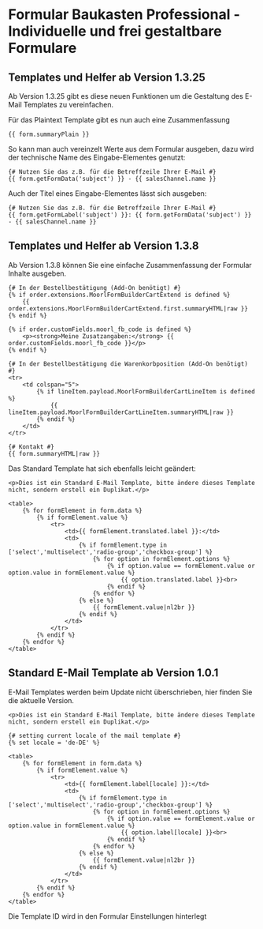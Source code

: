 # Formular Baukasten Professional - Individuelle und frei gestaltbare Formulare

## Templates und Helfer ab Version 1.3.25

Ab Version 1.3.25 gibt es diese neuen Funktionen um die Gestaltung des E-Mail Templates
zu vereinfachen.

Für das Plaintext Template gibt es nun auch eine Zusammenfassung

````twig
{{ form.summaryPlain }}
````

So kann man auch vereinzelt Werte aus dem Formular ausgeben, dazu wird der technische
Name des Eingabe-Elementes genutzt:

````twig
{# Nutzen Sie das z.B. für die Betreffzeile Ihrer E-Mail #}
{{ form.getFormData('subject') }} - {{ salesChannel.name }}
````

Auch der Titel eines Eingabe-Elementes lässt sich ausgeben:

````twig
{# Nutzen Sie das z.B. für die Betreffzeile Ihrer E-Mail #}
{{ form.getFormLabel('subject') }}: {{ form.getFormData('subject') }} - {{ salesChannel.name }}
````

## Templates und Helfer ab Version 1.3.8

Ab Version 1.3.8 können Sie eine einfache Zusammenfassung der Formular Inhalte ausgeben.

````twig
{# In der Bestellbestätigung (Add-On benötigt) #}
{% if order.extensions.MoorlFormBuilderCartExtend is defined %}
    {{ order.extensions.MoorlFormBuilderCartExtend.first.summaryHTML|raw }}
{% endif %}

{% if order.customFields.moorl_fb_code is defined %}
    <p><strong>Meine Zusatzangaben:</strong> {{ order.customFields.moorl_fb_code }}</p>
{% endif %}

{# In der Bestellbestätigung die Warenkorbposition (Add-On benötigt) #}
<tr>
    <td colspan="5">
        {% if lineItem.payload.MoorlFormBuilderCartLineItem is defined %}
            {{ lineItem.payload.MoorlFormBuilderCartLineItem.summaryHTML|raw }}
        {% endif %}
    </td>
</tr>

{# Kontakt #}
{{ form.summaryHTML|raw }}
````

Das Standard Template hat sich ebenfalls leicht geändert:

````twig
<p>Dies ist ein Standard E-Mail Template, bitte ändere dieses Template nicht, sondern erstell ein Duplikat.</p>

<table>
    {% for formElement in form.data %}
        {% if formElement.value %}
            <tr>
                <td>{{ formElement.translated.label }}:</td>
                <td>
                    {% if formElement.type in ['select','multiselect','radio-group','checkbox-group'] %}
                        {% for option in formElement.options %}
                            {% if option.value == formElement.value or option.value in formElement.value %}
                                {{ option.translated.label }}<br>
                            {% endif %}
                        {% endfor %}
                    {% else %}
                        {{ formElement.value|nl2br }}
                    {% endif %}
                </td>
            </tr>
        {% endif %}
    {% endfor %}
</table>
````

## Standard E-Mail Template ab Version 1.0.1

E-Mail Templates werden beim Update nicht überschrieben, hier finden Sie die aktuelle Version.

````twig
<p>Dies ist ein Standard E-Mail Template, bitte ändere dieses Template nicht, sondern erstell ein Duplikat.</p>

{# setting current locale of the mail template #}
{% set locale = 'de-DE' %}

<table>
    {% for formElement in form.data %}
        {% if formElement.value %}
            <tr>
                <td>{{ formElement.label[locale] }}:</td>
                <td>
                    {% if formElement.type in ['select','multiselect','radio-group','checkbox-group'] %}
                        {% for option in formElement.options %}
                            {% if option.value == formElement.value or option.value in formElement.value %}
                                {{ option.label[locale] }}<br>
                            {% endif %}
                        {% endfor %}
                    {% else %}
                        {{ formElement.value|nl2br }}
                    {% endif %}
                </td>
            </tr>
        {% endif %}
    {% endfor %}
</table>
````

Die Template ID wird in den Formular Einstellungen hinterlegt

